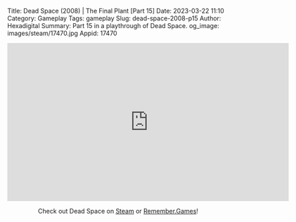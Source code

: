 Title: Dead Space (2008) | The Final Plant [Part 15]
Date: 2023-03-22 11:10
Category: Gameplay
Tags: gameplay
Slug: dead-space-2008-p15
Author: Hexadigital
Summary: Part 15 in a playthrough of Dead Space.
og_image: images/steam/17470.jpg
Appid: 17470

<center><iframe src="https://www.youtube.com/embed/pmLCyqbseRs?feature=oembed" allow="accelerometer; autoplay; encrypted-media; gyroscope; picture-in-picture" width="640" height="360" frameborder="0"></iframe>

Check out Dead Space on [Steam](https://store.steampowered.com/app/17470/?curator_clanid=34633900) or [Remember.Games](https://remember.games/game/815/dead-space/)!</center>